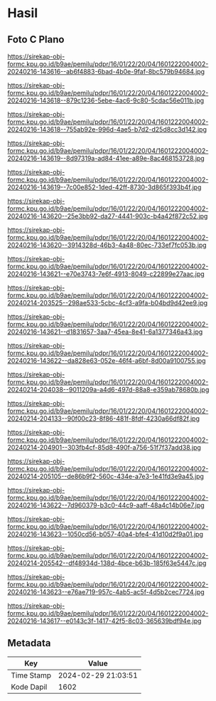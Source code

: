 # Hasil

## Foto C Plano

https://sirekap-obj-formc.kpu.go.id/b9ae/pemilu/pdpr/16/01/22/20/04/1601222004002-20240216-143616--ab6f4883-6bad-4b0e-9faf-8bc579b94684.jpg

https://sirekap-obj-formc.kpu.go.id/b9ae/pemilu/pdpr/16/01/22/20/04/1601222004002-20240216-143618--879c1236-5ebe-4ac6-9c80-5cdac56e011b.jpg

https://sirekap-obj-formc.kpu.go.id/b9ae/pemilu/pdpr/16/01/22/20/04/1601222004002-20240216-143618--755ab92e-996d-4ae5-b7d2-d25d8cc3d142.jpg

https://sirekap-obj-formc.kpu.go.id/b9ae/pemilu/pdpr/16/01/22/20/04/1601222004002-20240216-143619--8d97319a-ad84-41ee-a89e-8ac468153728.jpg

https://sirekap-obj-formc.kpu.go.id/b9ae/pemilu/pdpr/16/01/22/20/04/1601222004002-20240216-143619--7c00e852-1ded-42ff-8730-3d865f393b4f.jpg

https://sirekap-obj-formc.kpu.go.id/b9ae/pemilu/pdpr/16/01/22/20/04/1601222004002-20240216-143620--25e3bb92-da27-4441-903c-b4a42f872c52.jpg

https://sirekap-obj-formc.kpu.go.id/b9ae/pemilu/pdpr/16/01/22/20/04/1601222004002-20240216-143620--3914328d-46b3-4a48-80ec-733ef7fc053b.jpg

https://sirekap-obj-formc.kpu.go.id/b9ae/pemilu/pdpr/16/01/22/20/04/1601222004002-20240216-143621--e70e3743-7e6f-4913-8049-c22899e27aac.jpg

https://sirekap-obj-formc.kpu.go.id/b9ae/pemilu/pdpr/16/01/22/20/04/1601222004002-20240214-203525--298ae533-5cbc-4cf3-a9fa-b04bd9d42ee9.jpg

https://sirekap-obj-formc.kpu.go.id/b9ae/pemilu/pdpr/16/01/22/20/04/1601222004002-20240216-143621--d1831657-3aa7-45ea-8e41-6a1377346a43.jpg

https://sirekap-obj-formc.kpu.go.id/b9ae/pemilu/pdpr/16/01/22/20/04/1601222004002-20240216-143622--da828e63-052e-46f4-a6bf-8d00a9100755.jpg

https://sirekap-obj-formc.kpu.go.id/b9ae/pemilu/pdpr/16/01/22/20/04/1601222004002-20240214-204038--9011209a-a4d6-497d-88a8-e359ab78680b.jpg

https://sirekap-obj-formc.kpu.go.id/b9ae/pemilu/pdpr/16/01/22/20/04/1601222004002-20240214-204133--90f00c23-8f86-481f-8fdf-4230a66df82f.jpg

https://sirekap-obj-formc.kpu.go.id/b9ae/pemilu/pdpr/16/01/22/20/04/1601222004002-20240214-204901--303fb4cf-85d8-490f-a756-51f7f37add38.jpg

https://sirekap-obj-formc.kpu.go.id/b9ae/pemilu/pdpr/16/01/22/20/04/1601222004002-20240214-205105--de86b9f2-560c-434e-a7e3-1e41fd3e9a45.jpg

https://sirekap-obj-formc.kpu.go.id/b9ae/pemilu/pdpr/16/01/22/20/04/1601222004002-20240216-143622--7d960379-b3c0-44c9-aaff-48a4c14b06e7.jpg

https://sirekap-obj-formc.kpu.go.id/b9ae/pemilu/pdpr/16/01/22/20/04/1601222004002-20240216-143623--1050cd56-b057-40a4-bfe4-41d10d2f9a01.jpg

https://sirekap-obj-formc.kpu.go.id/b9ae/pemilu/pdpr/16/01/22/20/04/1601222004002-20240214-205542--df48934d-138d-4bce-b63b-185f63e5447c.jpg

https://sirekap-obj-formc.kpu.go.id/b9ae/pemilu/pdpr/16/01/22/20/04/1601222004002-20240216-143623--e76ae719-957c-4ab5-ac5f-4d5b2cec7724.jpg

https://sirekap-obj-formc.kpu.go.id/b9ae/pemilu/pdpr/16/01/22/20/04/1601222004002-20240216-143617--e0143c3f-1417-42f5-8c03-365639bdf94e.jpg


## Metadata

| Key        | Value               |
| ---------- | ------------------- |
| Time Stamp | 2024-02-29 21:03:51 |
| Kode Dapil | 1602                |



